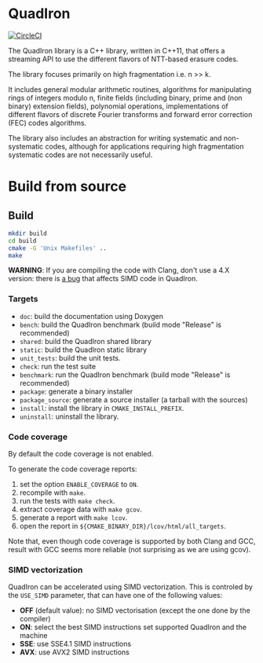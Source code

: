 # QuadIron

[![CircleCI][badgepub]](https://circleci.com/gh/scality/quadiron)

The QuadIron library is a C++ library, written in C++11, that offers a
streaming API to use the different flavors of NTT-based erasure codes.

The library focuses primarily on high fragmentation i.e. n >> k.

It includes general modular arithmetic routines, algorithms for
manipulating rings of integers modulo n, finite fields (including
binary, prime and (non binary) extension fields), polynomial
operations, implementations of different flavors of discrete Fourier
transforms and forward error correction (FEC) codes algorithms.

The library also includes an abstraction for writing systematic and
non-systematic codes, although for applications requiring high
fragmentation systematic codes are not necessarily useful.

# Build from source

## Build

```sh
mkdir build
cd build
cmake -G 'Unix Makefiles' ..
make
```

**WARNING**: If you are compiling the code with Clang, don't use a 4.X version:
there is [a bug](https://bugs.llvm.org/show_bug.cgi?id=36723) that affects SIMD
code in QuadIron.

### Targets

- `doc`: build the documentation using Doxygen
- `bench`: build the QuadIron benchmark (build mode "Release" is recommended)
- `shared`: build the QuadIron shared library
- `static`: build the QuadIron static library
- `unit_tests`: build the unit tests.
- `check`: run the test suite
- `benchmark`: run the QuadIron benchmark (build mode "Release" is recommended)
- `package`: generate a binary installer
- `package_source`: generate a source installer (a tarball with the sources)
- `install`: install the library in `CMAKE_INSTALL_PREFIX`.
- `uninstall`: uninstall the library.

### Code coverage

By default the code coverage is not enabled.

To generate the code coverage reports:
1. set the option `ENABLE_COVERAGE` to `ON`.
2. recompile with `make`.
3. run the tests with `make check`.
4. extract coverage data with `make gcov`.
5. generate a report with `make lcov`.
6. open the report in `${CMAKE_BINARY_DIR}/lcov/html/all_targets`.

Note that, even though code coverage is supported by both Clang and GCC, result
with GCC seems more reliable (not surprising as we are using gcov).

### SIMD vectorization

QuadIron can be accelerated using SIMD vectorization. This is controled by the
`USE_SIMD` parameter, that can have one of the following values:
- **OFF** (default value): no SIMD vectorisation (except the one done by the
  compiler)
- **ON**: select the best SIMD instructions set supported QuadIron and the
  machine
- **SSE**: use SSE4.1 SIMD instructions
- **AVX**: use AVX2 SIMD instructions

[badgepub]: https://circleci.com/gh/scality/quadiron.svg?style=svg
